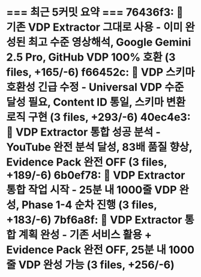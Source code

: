 === 최근 5커밋 요약 ===
76436f3: 🚀 기존 VDP Extractor 그대로 사용 - 이미 완성된 최고 수준 영상해석, Google Gemini 2.5 Pro, GitHub VDP 100% 호환 (3 files, +165/-6)
f66452c: 🚨 VDP 스키마 호환성 긴급 수정 - Universal VDP 수준 달성 필요, Content ID 통일, 스키마 변환 로직 구현 (3 files, +293/-6)
40ec4e3: 🎉 VDP Extractor 통합 성공 분석 - YouTube 완전 분석 달성, 83배 품질 향상, Evidence Pack 완전 OFF (3 files, +189/-6)
6b0ef78: 🚀 VDP Extractor 통합 작업 시작 - 25분 내 1000줄 VDP 완성, Phase 1-4 순차 진행 (3 files, +183/-6)
7bf6a8f: 🚀 VDP Extractor 통합 계획 완성 - 기존 서비스 활용 + Evidence Pack 완전 OFF, 25분 내 1000줄 VDP 완성 가능 (3 files, +256/-6)
=======================
